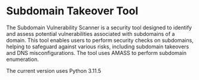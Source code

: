 # Subdomain Takeover Tool
 
The Subdomain Vulnerability Scanner is a security tool designed to identify and assess potential vulnerabilities associated with subdomains of a domain. This tool enables users to perform security checks on subdomains, helping to safeguard against various risks, including subdomain takeovers and DNS misconfigurations. The tool uses AMASS to perform subdomain enumeration.

The current version uses Python 3.11.5
